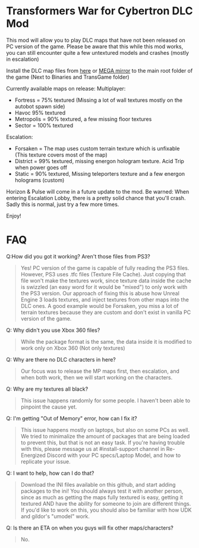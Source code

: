 # Transformers War for Cybertron DLC Mod
This mod will allow you to play DLC maps that have not been released on PC version of the game.
Please be aware that this while this mod works, you can still encounter quite a few untextured models and crashes (mostly in escalation)


Install the DLC map files from [here](https://drive.google.com/file/d/1nqlkxXJ50riieCMa9yad_K_-hbp2gCiv/view?usp=sharing) or [MEGA mirror](https://mega.nz/file/4sUzHLIS#TcCOlKptXSwNMQsspLNLJNQtGddTHc3sJjSHzONbkGg) to the main root folder of the game (Next to Binaries and TransGame folder)

Currently available maps on release:
Multiplayer:
- Fortress = 75% textured (Missing a lot of wall textures mostly on the autobot spawn side)
- Havoc 95% textured
- Metropolis = 90% textured, a few missing floor textures
- Sector = 100% textured

Escalation:
- Forsaken = The map uses custom terrain texture which is unfixable (This texture covers most of the map)
- District = 99% textured, missing energon hologram texture. Acid Trip when power goes off
- Static = 90% textured, Missing teleporters texture and a few energon holograms (custom)


Horizon & Pulse will come in a future update to the mod.
Be warned: When entering Escalation Lobby, there is a pretty solid chance that you'll crash. Sadly this is normal, just try a few more times.

Enjoy!

#  FAQ

Q:How did you got it working? Aren't those files from PS3?
> Yes! PC version of the game is capable of fully reading the PS3 files. However, PS3 uses .tfc files (Texture File Cache). Just copying that file won't make the textures work, since texture data inside the cache is swizzled (an easy word for it would be "mixed") to only work with the PS3 version.
Our approach of fixing this is abuse how Unreal Engine 3 loads textures, and inject textures from other maps into the DLC ones. A good example would be Forsaken, you miss a lot of terrain textures because they are custom and don't exist in vanilla PC version of the game.

Q: Why didn't you use Xbox 360 files?
> While the package format is the same, the data inside it is modified to work only on Xbox 360 (Not only textures)

Q: Why are there no DLC characters in here?
> Our focus was to release the MP maps first, then escalation, and when both work, then we will start working on the characters.

Q: Why are my textures all black?
> This issue happens randomly for some people. I haven't been able to pinpoint the cause yet.

Q: I'm getting "Out of Memory" error, how can I fix it?
> This issue happens mostly on laptops, but also on some PCs as well. We tried to minimalize the amount of packages that are being loaded to prevent this, but that is not an easy task. If you're having trouble with this, please message us at #install-support channel in Re-Energized Discord with your PC specs/Laptop Model, and how to replicate your issue.

Q: I want to help, how can I do that?
> Download the INI files available on this github, and start adding packages to the ini! You should always test it with another person, since as much as getting the maps fully textured is easy, getting it textured AND have the ability for someone to join are different things. If you'd like to work on this, you should also be familiar with how UDK and gildor's "umodel" work.

Q: Is there an ETA on when you guys will fix other maps/characters?
> No.
